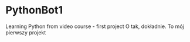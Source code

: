 # PythonBot1
Learning Python from video course - first project
O tak, dokładnie. To mój pierwszy projekt
